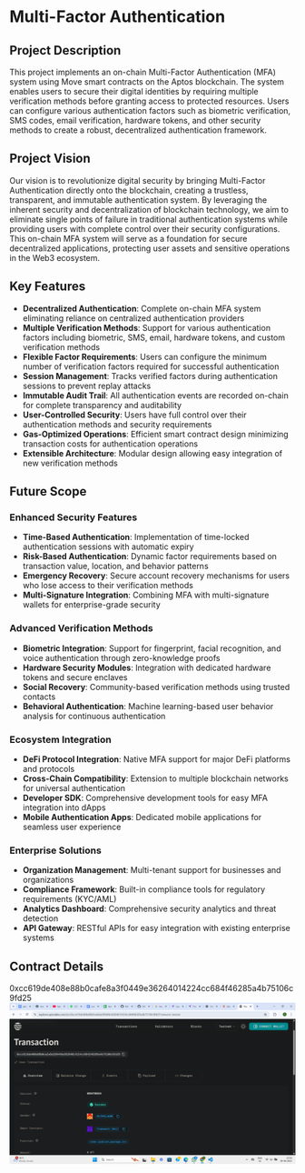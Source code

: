 # Multi-Factor Authentication

## Project Description

This project implements an on-chain Multi-Factor Authentication (MFA) system using Move smart contracts on the Aptos blockchain. The system enables users to secure their digital identities by requiring multiple verification methods before granting access to protected resources. Users can configure various authentication factors such as biometric verification, SMS codes, email verification, hardware tokens, and other security methods to create a robust, decentralized authentication framework.

## Project Vision

Our vision is to revolutionize digital security by bringing Multi-Factor Authentication directly onto the blockchain, creating a trustless, transparent, and immutable authentication system. By leveraging the inherent security and decentralization of blockchain technology, we aim to eliminate single points of failure in traditional authentication systems while providing users with complete control over their security configurations. This on-chain MFA system will serve as a foundation for secure decentralized applications, protecting user assets and sensitive operations in the Web3 ecosystem.

## Key Features

- **Decentralized Authentication**: Complete on-chain MFA system eliminating reliance on centralized authentication providers
- **Multiple Verification Methods**: Support for various authentication factors including biometric, SMS, email, hardware tokens, and custom verification methods
- **Flexible Factor Requirements**: Users can configure the minimum number of verification factors required for successful authentication
- **Session Management**: Tracks verified factors during authentication sessions to prevent replay attacks
- **Immutable Audit Trail**: All authentication events are recorded on-chain for complete transparency and auditability
- **User-Controlled Security**: Users have full control over their authentication methods and security requirements
- **Gas-Optimized Operations**: Efficient smart contract design minimizing transaction costs for authentication operations
- **Extensible Architecture**: Modular design allowing easy integration of new verification methods

## Future Scope

### Enhanced Security Features
- **Time-Based Authentication**: Implementation of time-locked authentication sessions with automatic expiry
- **Risk-Based Authentication**: Dynamic factor requirements based on transaction value, location, and behavior patterns
- **Emergency Recovery**: Secure account recovery mechanisms for users who lose access to their verification methods
- **Multi-Signature Integration**: Combining MFA with multi-signature wallets for enterprise-grade security

### Advanced Verification Methods
- **Biometric Integration**: Support for fingerprint, facial recognition, and voice authentication through zero-knowledge proofs
- **Hardware Security Modules**: Integration with dedicated hardware tokens and secure enclaves
- **Social Recovery**: Community-based verification methods using trusted contacts
- **Behavioral Authentication**: Machine learning-based user behavior analysis for continuous authentication

### Ecosystem Integration
- **DeFi Protocol Integration**: Native MFA support for major DeFi platforms and protocols
- **Cross-Chain Compatibility**: Extension to multiple blockchain networks for universal authentication
- **Developer SDK**: Comprehensive development tools for easy MFA integration into dApps
- **Mobile Authentication Apps**: Dedicated mobile applications for seamless user experience

### Enterprise Solutions
- **Organization Management**: Multi-tenant support for businesses and organizations
- **Compliance Framework**: Built-in compliance tools for regulatory requirements (KYC/AML)
- **Analytics Dashboard**: Comprehensive security analytics and threat detection
- **API Gateway**: RESTful APIs for easy integration with existing enterprise systems

## Contract Details
0xcc619de408e88b0cafe8a3f0449e36264014224cc684f46285a4b75106c9fd25
![image](image.png)